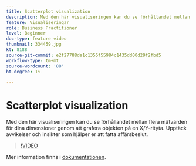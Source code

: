 ```yaml
---
title: Scatterplot visualization
description: Med den här visualiseringen kan du se förhållandet mellan flera mätvärden för dina dimensioner genom att grafera objekten på en X/Y-rityta. Upptäck avvikelser och insikter som hjälper er att fatta affärsbeslut.
feature: Visualiseringar
role: Business Practitioner
level: Beginner
doc-type: feature video
thumbnail: 334459.jpg
kt: 8188
source-git-commit: e2f27788da1c1355f55984c1435dd00d29f2fbd5
workflow-type: tm+mt
source-wordcount: '88'
ht-degree: 1%

---
```



# Scatterplot visualization

Med den här visualiseringen kan du se förhållandet mellan flera mätvärden för dina dimensioner genom att grafera objekten på en X/Y-rityta. Upptäck avvikelser och insikter som hjälper er att fatta affärsbeslut.

>[!VIDEO](https://video.tv.adobe.com/v/334459/?quality=12&learn=on)

Mer information finns i [dokumentationen](https://experienceleague.adobe.com/docs/analytics/analyze/analysis-workspace/visualizations/scatterplot.html?lang=en).
